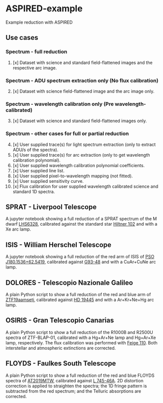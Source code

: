 # ASPIRED-example
Example reduction with ASPIRED

## Use cases

### Spectrum - full reduction
1. [x] Dataset with science and standard field-flattened images and the respective arc image.

### Spectrum - ADU spectrum extraction only (No flux calibration)
2. [x] Dataset with science field-flattened image and the arc image only.

### Spectrum - wavelength calibration only (Pre wavelength-calibrated)
3. [x] Dataset with science and standard field-flattened images only.

### Spectrum - other cases for full or partial reduction
4. [x] User supplied trace(s) for light spectrum extraction (only to extract ADU/s of the spectra).
5. [x] User supplied trace(s) for arc extraction (only to get wavelength calibration polynomial).
6. [x] User supplied wavelength calibration polynomial coefficients.
7. [x] User supplied line list.
8. [x] User supplied pixel-to-wavelength mapping (not fitted).
9. [x] User supplied sensitivity curve.
10. [x] Flux calibration for user supplied wavelength calibrated science and standard 1D spectra.

## SPRAT - Liverpool Telescope

A jupyter notebook showing a full reduction of a SPRAT spectrum of the M dwarf [LHS6328](http://simbad.u-strasbg.fr/simbad/sim-id?Ident=LHS++6328), calibrated against the standard star [Hiltner 102](http://www.ing.iac.es/Astronomy/observing/manuals/html_manuals/tech_notes/tn065-100/h102.html) and with a Xe arc lamp.

## ISIS - William Herschel Telescope

A jupyter notebook showing a full reduction of the red arm of ISIS of [PSO J180.1536+62.5419](http://simbad.u-strasbg.fr/simbad/sim-id?Ident=%4015306489&Name=PSO%20J180.1536%2b62.5419&submit=submit), calibrated against [G93-48](https://www.eso.org/sci/observing/tools/standards/spectra/g93_48.html) and with a CuAr+CuNe arc lamp.

## DOLORES - Telescopio Nazionale Galileo

A plain Python script to show a full reduction of the red and blue arm of [ZTF19aamsetj](https://www.wis-tns.org/object/2019cad), calibrated against [HD 19445](http://www.ing.iac.es/Astronomy/observing/manuals/html_manuals/tech_notes/tn065-100/hd194.html) and with a Ar+Kr+Ne+Hg arc lamp.

## OSIRIS - Gran Telescopio Canarias

A plain Python script to show a full reduction of the R1000B and R2500U spectra of ZTF-BLAP-01, calibrated with a Hg+Ar+Ne lamp and Hg+Ar+Xe lamp, respectively. The flux calibration was performed with [Feige 110](http://www.ing.iac.es/Astronomy/observing/manuals/html_manuals/tech_notes/tn065-100/f110.html). Both interstellar and atmospheric extinctions are corrected.

## FLOYDS - Faulkes South Telescope

A plain Python script to show a full reduction of the red and blue FLOYDS spectra of [AT2019MTW](https://www.wis-tns.org/object/2019mtw), calibrated against [L 745-46A](http://www.ing.iac.es/Astronomy/observing/manuals/html_manuals/tech_notes/tn065-100/l745.html). 2D distortion correction is applied to straighten the spectra; the 1D fringe pattern is subtracted from the red spectrum; and the Telluric absorptions are corrected.
